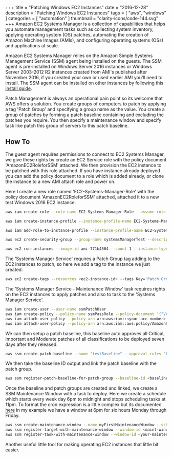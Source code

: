 +++
title = "Patching Windows EC2 Instances"
date = "2016-12-28"
description = "Patching Windows EC2 Instances"
tags = [
    "aws",
    "windows"
]
categories = [
    "automation"
]
thumbnail = "clarity-icons/code-144.svg"
+++
Amazon EC2 Systems Manager is a collection of capabilities that helps you automate management tasks such as collecting system inventory, applying operating system (OS) patches, automating the creation of Amazon Machine Images (AMIs), and configuring operating systems (OSs) and applications at scale.

Amazon EC2 Systems Manager relies on the Amazon Simple Systems Management Service (SSM) agent being installed on the guests. The SSM agent is pre-installed on Windows Server 2016 instances or Windows Server 2003-2012 R2 instances created from AMI's published after November 2016, if you created your own or used earlier AMI you'll need to install. The SSM agent can be installed on other instances by following this [install guide](http://docs.aws.amazon.com/AWSEC2/latest/WindowsGuide/sysman-install-ssm-win.html).

Patch Management is always an operational pain point so its welcome that AWS offers a solution. You create groups of computers to patch by applying a tag 'Patch Group' and specifying a group name as the value. You create a group of patches by forming a patch baseline containing and excluding the patches you require. You then specify a maintenance window and specify task like patch this group of servers to this patch baseline.

How To
------
The guest agent requires permissions to connect to EC2 Systems Manager, we give these rights by create an EC2 Service role with the policy document 'AmazonEC2RoleforSSM' attached. We then provision the EC2 instance to be patched with this role attached. If you have instance already deployed you can add the policy document to a role which is added already,  or clone the instance to a new AMI attach role and power on.

Here I create a new role named 'EC2-Systems-Manager-Role' with the policy document 'AmazonEC2RoleforSSM' attached, attached it to a new test Windows 2016 EC2 instance.

```bash
aws iam create-role --role-name EC2-Systems-Manager-Role --assume-role-policy-document '{"Version":"2012-10-17","Statement":[{"Effect":"Allow","Principal":{"Service":["ssm.amazonaws.com"]},"Action":["sts:AssumeRole"]}]}'

aws iam create-instance-profile --instance-profile-name EC2-Systems-Manager-Profile

aws iam add-role-to-instance-profile --instance-profile-name EC2-Systems-Manager-Profile --role-name EC2-Systems-Manager-Role

aws ec2 create-security-group --group-name systemsManagerTest --description "EC2 Systems Manager Test Security Group"

aws ec2 run-instances --image-id ami-771b4504 --count 1 --instance-type t2.micro --key-name MyEC2 --security-groups systemsManagerTest --iam-instance-profile Name=EC2-Systems-Manager-Profile
```

The 'Systems Manager Service' requires a Patch Group tag adding to the EC2 instances to patch,  so here we add a tag to the instance we just created.

```bash
aws ec2 create-tags --resources <ec2-instance-id> --tags Key='Patch Group',Value='Test-Patch'
```

The 'Systems Manager Service - Maintenance Window' task requires rights on the EC2 instances to apply patches and also to task to the 'Systems Manager Service'.

```bash
aws iam create-user --user-name ssmPatchUser
aws iam create-policy --policy-name ssmPassRole --policy-document '{"Version": "2012-10-17","Statement": [{"Effect": "Allow","Action": ["iam:PassRole"],"Resource": "*"}]}'
aws iam attach-user-policy --policy-arn arn:aws:iam::<your-acc-number>:policy/ssmPassRole  --user-name ssmPatchUser
aws iam attach-user-policy --policy-arn arn:aws:iam::aws:policy/AmazonSSMFullAccess --user-name ssmPatchUser
```

We can then setup a patch baseline, this baseline auto approves all Critical, Important and Moderate patches of all classifications to be deployed seven days after they released.

```bash
aws ssm create-patch-baseline --name "testBaseline" --approval-rules "PatchRules=[{PatchFilterGroup={PatchFilters=[{Key=MSRC_SEVERITY,Values=[Critical,Important,Moderate]},{Key=CLASSIFICATION,Values=[SecurityUpdates,Updates,UpdateRollups,CriticalUpdates]}]},ApproveAfterDays=7}]" --description "myBaseline"
```

We then take the baseline ID output and link the patch baseline with the patch group.

```bash
aws ssm register-patch-baseline-for-patch-group --baseline-id <baseline-id> --patch-group "Test-Patch"
```

Once the baseline and patch groups are created and linked,  we create a SSM Maintenance Window with a task to deploy.  Here we create a schedule which starts every week day 6pm to midnight and stops scheduling tasks at 11pm. To format the cron expression is a little complex but its documented [here](https://docs.aws.amazon.com/AWSEC2/latest/UserGuide/sysman-maintenance-cron.html?icmpid=docs_ec2_console) in my example we have a window at 6pm for six hours Monday through Friday.

```bash
aws ssm create-maintenance-window --name myFirstMaintenanceWindow --schedule "cron(0 00 18 ? * MON-FRI)" --duration 6 --cutoff 1 --allow-unassociated-targets
aws ssm register-target-with-maintenance-window --window-id <maint-window-id> --targets "Key=tag:Patch Group,Values=Test-Patch" --owner-information "Test server" --resource-type "INSTANCE" 
aws ssm register-task-with-maintenance-window --window-id <your-maintenance-window-id> --targets "Key=WindowTargetIds,Values=<your-target-group-id>" --task-arn "AWS-ApplyPatchBaseline" --service-role-arn "arn:aws:iam::<your-acc-id>:policy/ssmPassRole" --task-type "RUN_COMMAND" --max-concurrency 2 --max-errors 1 --priority 1 --task-parameters "{\"Operation\":{\"Values\":[\"Install\"]}}"
```

Another useful little tool for making operating EC2 instances that little bit easier.